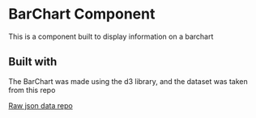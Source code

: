 # BarChart Component

This is a component built to display information on a barchart

## Built with

The BarChart was made using the d3 library, and the dataset was taken from this repo

[Raw json data repo](https://raw.githubusercontent.com/freeCodeCamp/ProjectReferenceData/master/GDP-data.json)
